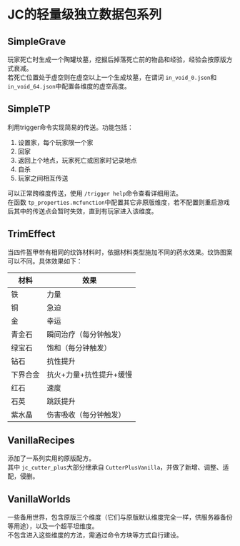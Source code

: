 # JC的轻量级独立数据包系列

## SimpleGrave

玩家死亡时生成一个陶罐坟墓，挖掘后掉落死亡前的物品和经验，经验会按原版方式衰减。\
若死亡位置处于虚空则在虚空以上一个生成坟墓，在谓词 `in_void_0.json`和 `in_void_64.json`中配置各维度的虚空高度。

## SimpleTP

利用trigger命令实现简易的传送。功能包括：

1. 设置家，每个玩家限一个家
2. 回家
3. 返回上个地点，玩家死亡或回家时记录地点
4. 自杀
5. 玩家之间相互传送

可以正常跨维度传送，使用 `/trigger help`命令查看详细用法。\
在函数 `tp_properties.mcfunction`中配置其它非原版维度，若不配置则重启游戏后其中的传送点会暂时失效，直到有玩家进入该维度。

## TrimEffect

当四件盔甲带有相同的纹饰材料时，依据材料类型施加不同的药水效果。纹饰图案可以不同。具体效果如下：

| **材料** | **效果**          |
| -------------- | ----------------------- |
| 铁             | 力量                    |
| 铜             | 急迫                    |
| 金             | 幸运                    |
| 青金石         | 瞬间治疗（每分钟触发）  |
| 绿宝石         | 饱和（每分钟触发）      |
| 钻石           | 抗性提升                |
| 下界合金       | 抗火+力量+抗性提升+缓慢 |
| 红石           | 速度                    |
| 石英           | 跳跃提升                |
| 紫水晶         | 伤害吸收（每分钟触发）  |

## VanillaRecipes

添加了一系列实用的原版配方。\
其中 `jc_cutter_plus`大部分继承自 `CutterPlusVanilla`，并做了新增、调整、适配，侵删。

## VanillaWorlds

一些备用世界，包含原版三个维度（它们与原版默认维度完全一样，供服务器备份等用途），以及一个超平坦维度。\
不包含进入这些维度的方法，需通过命令方块等方式自行建设。
